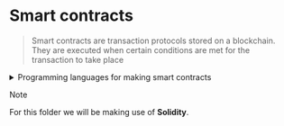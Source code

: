 # Smart contracts

> Smart contracts are transaction protocols stored on a blockchain. They are executed when certain conditions are met for the transaction to take place

<details>
  <summary>Programming languages for making smart contracts</summary>

  + Solidity
  + Haskell
  + Python
  + C++
  + Java
  + Clarity
  + Golang
    
</details>

> [!NOTE]
> For this folder we will be making use of **Solidity**.
